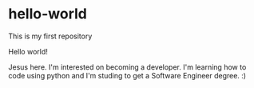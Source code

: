 # hello-world
This is my first repository

Hello world!

Jesus here. I'm interested on becoming a developer. 
I'm learning how to code using python and I'm studing to get a Software Engineer degree. :)
